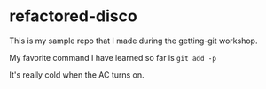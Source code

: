 # refactored-disco
This is my sample repo that I made during the getting-git workshop.

My favorite command I have learned so far is `git add -p`

It's really cold when the AC turns on.
